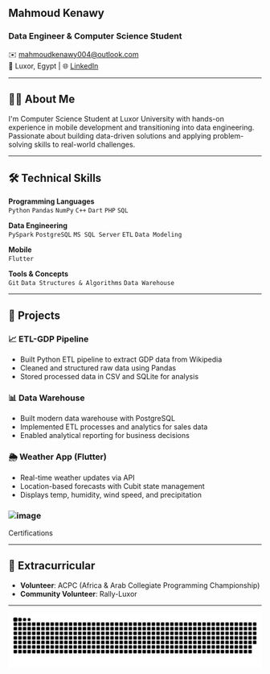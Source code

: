 ## Mahmoud Kenawy  
### Data Engineer & Computer Science Student  

✉️ mahmoudkenawy004@outlook.com  
📍 Luxor, Egypt | 🌐 [LinkedIn](https://www.linkedin.com/in/mahmoud-kenawy-2b8044203/)  

---

## 👨‍💻 About Me  
I'm Computer Science Student at Luxor University with hands-on experience in mobile development and transitioning into data engineering. Passionate about building data-driven solutions and applying problem-solving skills to real-world challenges.   

---

## 🛠 Technical Skills  

**Programming Languages**  
`Python` `Pandas` `NumPy` `C++` `Dart` `PHP` `SQL`  

**Data Engineering**  
`PySpark` `PostgreSQL` `MS SQL Server` `ETL` `Data Modeling`  

**Mobile**  
`Flutter`  

**Tools & Concepts**  
`Git` `Data Structures & Algorithms` `Data Warehouse` 

---

## 🚀 Projects  

### 📈 ETL-GDP Pipeline  
- Built Python ETL pipeline to extract GDP data from Wikipedia  
- Cleaned and structured raw data using Pandas  
- Stored processed data in CSV and SQLite for analysis  

### 📊 Data Warehouse  
- Built modern data warehouse with PostgreSQL  
- Implemented ETL processes and analytics for sales data  
- Enabled analytical reporting for business decisions  

### 🌦️ Weather App (Flutter)  
- Real-time weather updates via API  
- Location-based forecasts with Cubit state management  
- Displays temp, humidity, wind speed, and precipitation  



### ![image](https://github.com/user-attachments/assets/34769f04-126a-43db-89e9-b03612f6b688)
 Certifications  


---

## 🌟 Extracurricular  
- **Volunteer**: ACPC (Africa & Arab Collegiate Programming Championship)  
- **Community Volunteer**: Rally-Luxor  

---
<picture>
  <source media="(prefers-color-scheme: dark)" srcset="https://raw.githubusercontent.com/Mahmoud-keno/Mahmoud-keno/output/github-snake-dark.svg" />
  <source media="(prefers-color-scheme: light)" srcset="https://raw.githubusercontent.com/Mahmoud-keno/Mahmoud-keno/output/github-snake.svg" />
  <img alt="github-snake" src="https://raw.githubusercontent.com/Mahmoud-keno/Mahmoud-keno/output/github-snake.svg" />
</picture>
